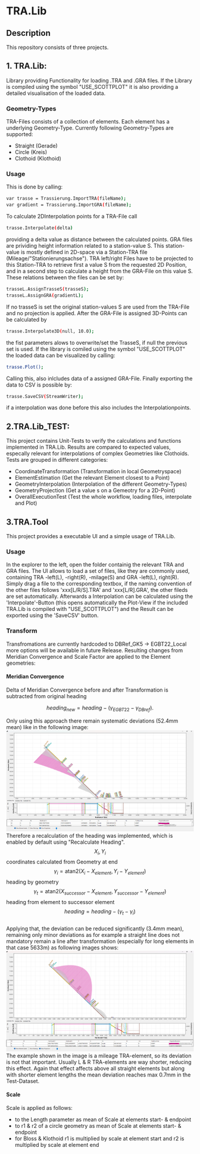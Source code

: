 # TRA.Lib

## Description
This repository consists of three projects.
## 1. TRA.Lib:
Library providing Functionality for loading .TRA and .GRA files. If the Library is compiled using the symbol "USE_SCOTTPLOT" it is also providing a detailed visualisation of the loaded data.
### Geometry-Types
TRA-Files consists of a collection of elements. Each element has a underlying Geometry-Type. Currently following Geometry-Types are supported:
- Straight (Gerade)
- Circle (Kreis)
- Clothoid (Klothoid)
### Usage
This is done by calling:
```sh
var trasse = Trassierung.ImportTRA(fileName);
var gradient = Trassierung.ImportGRA(fileName);
```
To calculate 2DInterpolation points for a TRA-File call
```sh
trasse.Interpolate(delta)
```
providing a delta value as distance between the calculated points.
GRA files are prividing height information related to a station-value S. This station-value is mostly defined in 2D-space via a Station-TRA file (Mileage/"Stationierungsachse"). TRA left/right Files have to be projected to this Station-TRA to retrieve first a value S from the requested 2D Position, and in a second step to calculate a height from the GRA-File on this value S. These relations between the files can be set by:
```sh
trasseL.AssignTrasseS(trasseS);
trasseL.AssignGRA(gradientL);
```
If no trasseS is set the original station-values S are used from the TRA-File and no projection is applied. After the GRA-File is assigned 3D-Points can be calculated by 
```sh
trasse.Interpolate3D(null, 10.0);
```
the fist parameters alows to overwrite/set the TrasseS, if null the previous set is used.
If the library is comiled using the symbol "USE_SCOTTPLOT" the loaded data can be visualized by calling:
```sh
trasse.Plot();
```
Calling this, also inlcludes data of a assigned GRA-File.
Finally exporting the data to CSV is possible by:
```sh
trasse.SaveCSV(StreamWriter);
```
if a interpolation was done before this also includes the Interpolationpoints.
## 2.TRA.Lib_TEST:
This project contains Unit-Tests to verify the calculations and functions implemented in TRA.Lib. Results are compared to expected values, especally relevant for interpolations of complex Geometries like Clothoids. Tests are grouped in different categories:
- CoordinateTransformation (Transformation in local Geometryspace)
- ElementEstimation (Get the relevant Element closest to a Point)
- GeometryInterpolation (Interpolation of the different Geometry-Types)
- GeometryProjection (Get a value s on a Gemeotry for a 2D-Point)
- OverallExecutionTest (Test the whole workflow, loading files, interpolate and Plot)
## 3.TRA.Tool
This project provides a executable UI and a simple usage of TRA.Lib.
### Usage
In the explorer to the left, open the folder containig the relevant TRA and GRA files. The UI allows to load a set of files, like they are commonly used, containing TRA -left(L), -right(R), -milage(S) and GRA -left(L), right(R). Simply drag a file to the corresponding textbox, if the naming convention of the other files follows 'xxx[L/R/S].TRA' and 'xxx[L/R].GRA', the other fileds are set automatically. Afterwards a Interpolation can be calculated using the 'Interpolate'-Button (this opens automatically the Plot-View if the included TRA.Lib is compiled with "USE_SCOTTPLOT") and the Result can be exported using the 'SaveCSV' button.

### Transform
Transfromations are currently hardcoded to DBRef_GK5 -> EGBT22_Local more options will be available in future Release.
Resulting changes from Meridian Convergence and Scale Factor are applied to the Element geometries:
#### Meridian Convergence
Delta of Meridian Convergence before and after Transformation is subtracted from original heading
```math
heading_{new} = heading - (γ_{EGBT22} - γ_{DBref}).
```
Only using this approach there remain systematic deviations (52.4mm mean) like in the following image:
![Recalculated Heading](Documentation/images/SystematicDeviationsByHeading.png)
Therefore a recalculation of the heading was implemented, which is enabled by default using "Recalculate Heading". \
$$X_i,Y_i$$ coordinates calculated from Geometry at end \
$$γ_i = \text{atan2}(X_i - X_{element}, Y_i - Y_{element})$$ heading by geometry \
$$γ_t = \text{atan2}(X_{successor} - X_{element}, Y_{successor} - Y_{element})$$ heading from element to successor element \
$$heading = heading - (γ_t - γ_i)$$\
Applying that, the deviation can be reduced significantly (3.4mm mean), remaining only minor deviations as for example a straight line does not mandatory remain a line after transformation (especially for long elements in that case 5633m) as following images shows:
![Recalculated Heading](Documentation/images/RecalculatedHeading.png)
The example shown in the image is a mileage TRA-element, so its deviation is not that important. Usually L & R TRA-elements are way shorter, reducing this effect. Again that effect affects above all straight elements but along with shorter element lengths the mean deviation reaches max 0.7mm in the Test-Dataset.
#### Scale
Scale is applied as follows:
- to the Length parameter as mean of Scale at elements start- & endpoint
- to r1 & r2 of a circle geometry as mean of Scale at elements start- & endpoint
- for Bloss & Klothoid r1 is multiplied by scale at element start and r2 is multiplied by scale at element end


